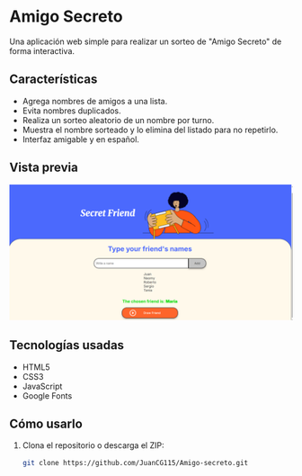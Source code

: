# Amigo Secreto

Una aplicación web simple para realizar un sorteo de "Amigo Secreto" de forma interactiva.

## Características

- Agrega nombres de amigos a una lista.
- Evita nombres duplicados.
- Realiza un sorteo aleatorio de un nombre por turno.
- Muestra el nombre sorteado y lo elimina del listado para no repetirlo.
- Interfaz amigable y en español.

## Vista previa

![Captura de pantalla](assets/challenge.png)

## Tecnologías usadas

- HTML5
- CSS3
- JavaScript
- Google Fonts

## Cómo usarlo

1. Clona el repositorio o descarga el ZIP:
   ```bash
   git clone https://github.com/JuanCG115/Amigo-secreto.git
